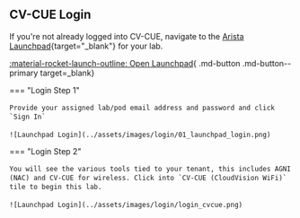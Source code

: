 ## CV-CUE Login

If you're not already logged into CV-CUE, navigate to the [Arista Launchpad](https://launchpad.wifi.arista.com/){target="_blank"} for your lab.

[:material-rocket-launch-outline: Open Launchpad](https://launchpad.wifi.arista.com/){ .md-button .md-button--primary target=_blank}

=== "Login Step 1"

    Provide your assigned lab/pod email address and password and click `Sign In`

    ![Launchpad Login](../assets/images/login/01_launchpad_login.png)

=== "Login Step 2"

    You will see the various tools tied to your tenant, this includes AGNI (NAC) and CV-CUE for wireless. Click into `CV-CUE (CloudVision WiFi)` tile to begin this lab.

    ![Launchpad Login](../assets/images/login/login_cvcue.png)
